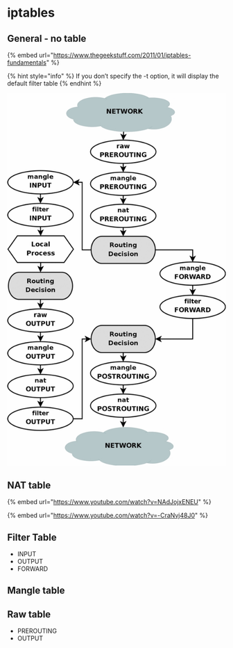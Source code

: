 # iptables

## General - no table

{% embed url="https://www.thegeekstuff.com/2011/01/iptables-fundamentals" %}

{% hint style="info" %}
If you don’t specify the -t option, it will display the default filter table
{% endhint %}

![](../../../../.gitbook/assets/zF1uo.jpg)

## NAT table

{% embed url="https://www.youtube.com/watch?v=NAdJojxENEU" %}

{% embed url="https://www.youtube.com/watch?v=-CraNvj48J0" %}

## Filter Table

* INPUT
* OUTPUT
* FORWARD

## Mangle table

## Raw table

* PREROUTING
* OUTPUT

